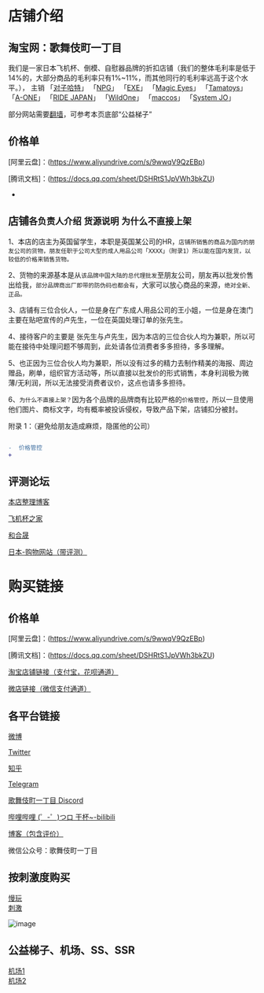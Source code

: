 店铺介绍
=
淘宝网：歌舞伎町一丁目
-
我们是一家日本飞机杯、倒模、自慰器品牌的折扣店铺（我们的整体毛利率是低于14%的，大部分商品的毛利率只有1%~11%，而其他同行的毛利率远高于这个水平。），
主销 
「[对子哈特](http://www.toysheart.asia)」
「[NPG](https://www.ms-online.co.jp/maker-npg/)」
「[EXE](https://www.ms-online.co.jp/maker-gproject/)」
「[Magic Eyes](http://magiceyes.jp)」
「[Tamatoys](https://www.ms-online.co.jp/maker-tamatoys/)」
「[A-ONE](https://www.ms-online.co.jp/maker-aone/)」
「[RIDE JAPAN](https://www.ms-online.co.jp/maker-ridejapan/)」
「[WildOne](https://www.wildone.co.jp/products/list.php?category_id=44)」
「[maccos](https://maccos.jp/category/maccos_all/onaho/)」
「[System JO](http://www.systemjo.com/)」

部分网站需要[翻墙](https://zhidao.baidu.com/question/424709092060414212.html)，可参考本页底部“公益梯子”

价格单
-
[阿里云盘]：(https://www.aliyundrive.com/s/9wwqV9QzEBp)

[腾讯文档]：(https://docs.qq.com/sheet/DSHRtS1JpVWh3bkZU)

-
店铺`各负责人介绍`  `货源说明` `为什么不直接上架`
-
1、本店的店主为英国留学生，本职是英国某公司的HR，`店铺所销售的商品为国内的朋友公司的货物，朋友任职于公司大型的成人用品公司「XXXX」（附录1）所以能在国内发货，以较低的价格来销售货物。`

2、货物的来源基本是从`该品牌中国大陆的总代理批发`至朋友公司，朋友再以批发价售出给我，`部分品牌商出厂即带的防伪码也都会有`，大家可以放心商品的来源，`绝对全新、正品。`

3、店铺有三位合伙人，一位是身在广东成人用品公司的王小姐，一位是身在澳门主要在贴吧宣传的卢先生，一位在英国处理订单的张先生。

4、接待客户的主要是 张先生与卢先生，因为本店的三位合伙人均为兼职，所以可能在接待中处理问题不够周到，此处请各位消费者多多担待，多多理解。

5、也正因为三位合伙人均为兼职，所以没有过多的精力去制作精美的海报、周边赠品，刷单，组织官方活动等，所以直接以批发价的形式销售，本身利润极为微薄/无利润，所以无法接受消费者议价，这点也请多多担待。

6、`为什么不直接上架？`因为各个品牌的品牌商有比较严格的`价格管控`，所以一旦使用他们图片、商标文字，均有概率被投诉侵权，导致产品下架，店铺扣分被封。

附录
1：（避免给朋友造成麻烦，隐匿他的公司）




```diff 

-  价格管控
+  

``` 



评测论坛
-
[本店整理博客](https://kabukichoichi.blogspot.com/)

[飞机杯之家](https://www.maifjb.com/)

[和合晟](http://bbs.hehesheng.com/)

[日本-购物网站（带评测）](https://www.ms-online.co.jp)







购买链接
=
价格单
-
[阿里云盘]：(https://www.aliyundrive.com/s/9wwqV9QzEBp)

[腾讯文档]：(https://docs.qq.com/sheet/DSHRtS1JpVWh3bkZU)

[淘宝店铺链接（支付宝，花呗通道）](https://shop124652346.taobao.com)  

[微店链接（微信支付通道）](https://weidian.com/?userid=314117500)  



各平台链接
-
[微博](https://weibo.com/p/1005057188012002)  

[Twitter](https://mobile.twitter.com/KABUKICHO1CHI)  

[知乎](https://www.zhihu.com/people/dddddd-60-78/activities)  

[Telegram](https://t.me/KABUKICHOBOT)  

[歌舞伎町一丁目 Discord](https://discord.gg/SECAXKYyu2)  
 
[哔哩哔哩 (゜-゜)つロ 干杯~-bilibili](https://space.bilibili.com/626150297/dynamic)  

[博客（包含评价）](https://kabukichoichi.blogspot.com/)  

微信公众号：歌舞伎町一丁目



按刺激度购买
-
[慢玩](https://item.taobao.com/item.htm?id=613305164403)  
[刺激](https://item.taobao.com/item.htm?id=613825814845)  


![image](https://upload.wikimedia.org/wikipedia/commons/2/23/Kabukicho_Ichibangai_2.jpg)



公益梯子、机场、SS、SSR
-
[机场1](https://www.yahahanpo.com)  
[机场2](https://t.me/ngcss) 


